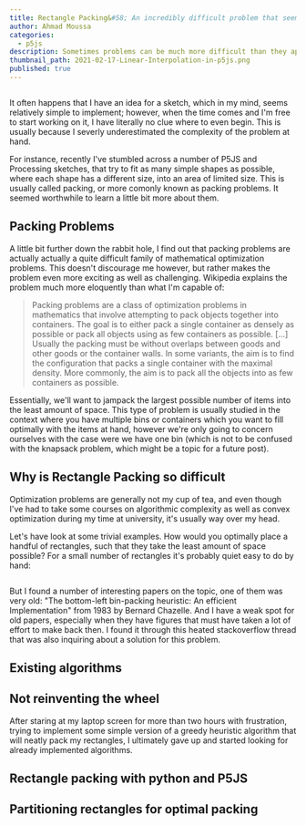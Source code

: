 ```yaml
---
title: Rectangle Packing&#58; An incredibly difficult problem that seems trivial at first
author: Ahmad Moussa
categories:
  - p5js
description: Sometimes problems can be much more difficult than they appear to be.
thumbnail_path: 2021-02-17-Linear-Interpolation-in-p5js.png
published: true
---
```


<span class="image fit"><img src="https://gorillasun.de/assets/images/2021-02-27-rectangle-packing/rectangles1.png" alt="" /></span>

<p>It often happens that I have an idea for a sketch, which in my mind, seems relatively simple to implement; however, when the time comes and I'm free to start working on it, I have literally no clue where to even begin. This is usually because I severly underestimated the complexity of the problem at hand.</p>
<p>For instance, recently I've stumbled across a number of P5JS and Processing sketches, that try to fit as many simple shapes as possible, where each shape has a different size, into an area of limited size. This is usually called packing, or more comonly known as packing problems. It seemed worthwhile to learn a little bit more about them.</p>

<h2>Packing Problems</h2>

<p>A little bit further down the rabbit hole, I find out that packing problems are actually actually a quite difficult family of mathematical optimization problems. This doesn't discourage me however, but rather makes the problem even more exciting as well as challenging. Wikipedia explains the problem much more eloquently than what I'm capable of:</p>

<blockquote>
Packing problems are a class of optimization problems in mathematics that involve attempting to pack objects together into containers. The goal is to either pack a single container as densely as possible or pack all objects using as few containers as possible. [...] Usually the packing must be without overlaps between goods and other goods or the container walls. In some variants, the aim is to find the configuration that packs a single container with the maximal density. More commonly, the aim is to pack all the objects into as few containers as possible.
</blockquote>

<p>Essentially, we'll want to jampack the largest possible number of items into the least amount of space. This type of problem is usually studied in the context where you have multiple bins or containers which you want to fill optimally with the items at hand, however we're only going to concern ourselves with the case were we have one bin (which is not to be confused with the knapsack problem, which might be a topic for a future post).</p>

<h2>Why is Rectangle Packing so difficult</h2>

<p>Optimization problems are generally not my cup of tea, and even though I've had to take some courses on algorithmic complexity as well as convex optimization during my time at university, it's usually way over my head.</p>

<p>Let's have look at some trivial examples. How would you optimally place a handful of rectangles, such that they take the least amount of space possible? For a small number of rectangles it's probably quiet easy to do by hand:</p>
  
  
 <div class="row gtr-50 gtr-uniform">
      <div class="col-4"><span class="image fit"><img src="https://gorillasun.de/assets/images/2021-02-27-rectangle-packing/rectangles_images1.png" alt="" /></span></div>
      <div class="col-4"><span class="image fit"><img src="https://gorillasun.de/assets/images/2021-02-27-rectangle-packing/rectangles_images1.png" alt="" /></span></div>
      <div class="col-4"><span class="image fit"><img src="https://gorillasun.de/assets/images/2021-02-27-rectangle-packing/rectangles_images1.png" alt="" /></span></div>
 </div>
 
<p>But I found a number of interesting papers on the topic, one of them was very old: "The bottom-left bin-packing heuristic: An efficient Implementation" from 1983 by Bernard Chazelle. And I have a weak spot for old papers, especially when they have figures that must have taken a lot of effort to make back then. I found it through this heated stackoverflow thread that was also inquiring about a solution for this problem.</p>

<h2> Existing algorithms </h2>

<h2> Not reinventing the wheel </h2>
<p>After staring at my laptop screen for more than two hours with frustration, trying to implement some simple version of a greedy heuristic algorithm that will neatly pack my rectangles, I ultimately gave up and started looking for already implemented algorithms.</p>

<h2> Rectangle packing with python and P5JS </h2>

<h2> Partitioning rectangles for optimal packing </h2>

